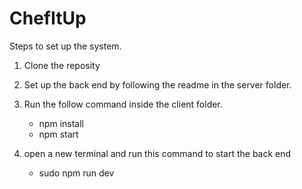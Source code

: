 # ChefItUp

Steps to set up the system.

1. Clone the reposity

2. Set up the back end by following the readme in the server folder.

3. Run the follow command inside the client folder.

      - npm install
      - npm start
      
4. open a new terminal and run this command to start the back end

      - sudo npm run dev
